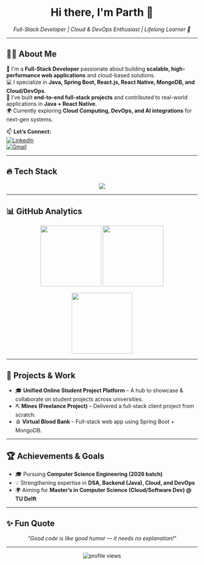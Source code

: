 <h1 align="center">Hi there, I'm Parth 👋</h1>

<p align="center">
  <em>Full-Stack Developer | Cloud & DevOps Enthusiast | Lifelong Learner 🚀</em>
</p>

---

## 👨‍💻 About Me

🎯 I'm a **Full-Stack Developer** passionate about building **scalable, high-performance web applications** and cloud-based solutions.  
💻 I specialize in **Java, Spring Boot, React.js, React Native, MongoDB, and Cloud/DevOps**.  
🚀 I’ve built **end-to-end full-stack projects** and contributed to real-world applications in **Java + React Native**.  
🌍 Currently exploring **Cloud Computing, DevOps, and AI integrations** for next-gen systems.  

📫 **Let’s Connect:**  
[![LinkedIn](https://img.shields.io/badge/LinkedIn-blue?logo=linkedin&logoColor=white)](https://www.linkedin.com/in/parth11-c)  
[![Gmail](https://img.shields.io/badge/Gmail-red?logo=gmail&logoColor=white)](mailto:parthbhende11@gmail.com)

---

## 🔥 Tech Stack

<p align="center">
<img src="https://skillicons.dev/icons?i=java,spring,react,reactnative,nodejs,express,mongodb,git,github,aws,docker,kubernetes,ts,js,html,css,tailwind,cpp,python,postman&perline=9" />
</p>

---

## 📊 GitHub Analytics

<p align="center">
  <img height="160" src="https://github-readme-stats.vercel.app/api?username=parth11-c&show_icons=true&theme=tokyonight&hide_border=true" />
  <img height="160" src="https://github-readme-stats.vercel.app/api/top-langs/?username=parth11-c&layout=compact&theme=tokyonight&hide_border=true" />
</p>

<p align="center">
  <img height="160" src="https://github-readme-streak-stats.herokuapp.com/?user=parth11-c&theme=tokyonight&hide_border=true" />
</p>

---

## 🚀 Projects & Work

- 🎓 **Unified Online Student Project Platform** – A hub to showcase & collaborate on student projects across universities.  
- ⛏ **Mines (Freelance Project)** – Delivered a full-stack client project from scratch.  
- 🩸 **Virtual Blood Bank** – Full-stack web app using Spring Boot + MongoDB.  

---

## 🏆 Achievements & Goals

- 🎓 Pursuing **Computer Science Engineering (2026 batch)**  
- 💡 Strengthening expertise in **DSA, Backend (Java), Cloud, and DevOps**  
- 🌍 Aiming for **Master’s in Computer Science (Cloud/Software Dev) @ TU Delft**  

---

## ✨ Fun Quote

<p align="center">
  <i>"Good code is like good humor — it needs no explanation!"</i>
</p>

---

<p align="center">
  <img src="https://komarev.com/ghpvc/?username=parth11-c&style=for-the-badge&color=blue" alt="profile views"/>
</p>

